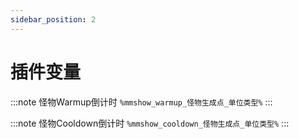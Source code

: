 ```yaml
---
sidebar_position: 2
---
```


# 插件变量

:::note 怪物Warmup倒计时
`%mmshow_warmup_怪物生成点_单位类型%`
:::

:::note 怪物Cooldown倒计时
`%mmshow_cooldown_怪物生成点_单位类型%`
:::
